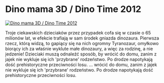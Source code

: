 Dino mama 3D / Dino Time 2012 
=============
[![Dino mama 3D / Dino Time 2012 ](http://vidos.pl/images/player.gif)](http://vidos.pl/dino-mama-3d-dino-time-2012)

 Troje ciekawskich dzieciaków przez przypadek cofa się w czasie o 65 milionów lat, w efekcie trafiają w sam środek gniazda dinozaura. Pierwsza rzecz, którą widzą, to gapiący się na nich ogromny Tyranozaur, omyłkowo biorący ich za właśnie wyklute małe dinozaury, a więc za rodzinę, a nie jedzenie! Dzieciaki muszą odnaleźć sposób, by wrócić do domu, zanim z jajek nie wykluje się ich 'przybrane' rodzeństwo. Po drodze napotykają dość prehistoryczne przeciwności losu.  ... wrócić do domu, zanim z jajek nie wykluje się ich 'przybrane' rodzeństwo. Po drodze napotykają dość prehistoryczne przeciwności losu.
